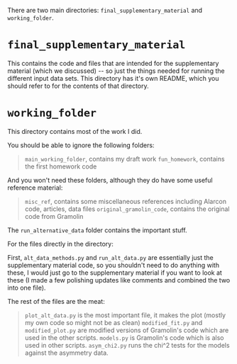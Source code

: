 There are two main directories: ```final_supplementary_material``` and ```working_folder```.

# ```final_supplementary_material```
This contains the code and files that are intended for the supplementary material (which we discussed) -- so just the things needed for running the different input data sets. This directory has it's own README, which you should refer to for the contents of that directory.

# ```working_folder```
This directory contains most of the work I did. 

You should be able to ignore the following folders:
> ```main_working_folder```, contains my draft work
> ```fun_homework```, contains the first homework code

And you won't need these folders, although they do have some useful reference material:
> ```misc_ref```, contains some miscellaneous references including Alarcon code, articles, data files 
> ```original_gramolin_code```, contains the original code from Gramolin

The ```run_alternative_data``` folder contains the important stuff.

For the files directly in the directory:

First, ```alt_data_methods.py``` and ```run_alt_data.py``` are essentially just the supplementary material code, so you shouldn't need to do anything with these, I would just go to the supplementary material if you want to look at these (I made a few polishing updates like comments and combined the two into one file).

The rest of the files are the meat:
> ```plot_alt_data.py``` is the most important file, it makes the plot (mostly my own code so might not be as clean)
> ```modified_fit.py``` and ```modified_plot.py``` are modified versions of Gramolin's code which are used in  the other scripts. ```models.py``` is Gramolin's code which is also used in other scripts.
> ```asym_chi2.py``` runs the chi^2 tests for the models against the asymmetry data.



